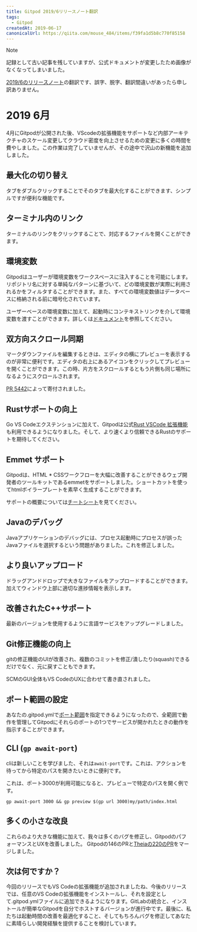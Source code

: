 ```yaml
---
title: Gitpod 2019/6リリースノート翻訳
tags:
  - Gitpod
createdAt: 2019-06-17
canonicalUrl: https://qiita.com/mouse_484/items/f39fa1d5b8c770f85158
---
```


> [!NOTE]
> 記録として古い記事を残していますが、公式ドキュメントが変更したため画像がなくなってしまいました。

[2019/6のリリースノート](https://www.gitpod.io/docs/release-notes/2019-06-17/june-2019/)の翻訳です、誤字、脱字、翻訳間違いがあったら申し訳ありません。

# 2019 6月

4月にGitpodが公開された後、VScodeの拡張機能をサポートなど内部アーキテクチャのスケール変更してクラウド密度を向上させるための変更に多くの時間を費やしました。この作業は完了していませんが、その途中で沢山の新機能を追加しました。

## 最大化の切り替え

タブをダブルクリックすることでそのタブを最大化することができます、シンプルですが便利な機能です。

<!-- ![](https://www.gitpod.io/maximize-3a2a23b5882fa984e89ec2b45339cc40.gif) -->

## ターミナル内のリンク

ターミナルのリンクをクリックすることで、対応するファイルを開くことができます。

<!-- ![](https://www.gitpod.io/static/6f1095ff221d805890029899cd39076f/b395d/terminal-link.png) -->

## 環境変数

Gitpodはユーザーが環境変数をワークスペースに注入することを可能にします。リポジトリ名に対する単純なパターンに基づいて、どの環境変数が実際に利用されるかをフィルタすることができます。また、すべての環境変数値はデータベースに格納される前に暗号化されています。

ユーザーベースの環境変数に加えて、起動時にコンテキストリンクを介して環境変数を渡すことができます。詳しくは[ドキュメント](https://www.gitpod.io/docs/47_Environment_Variables/)を参照してください。

## 双方向スクロール同期

マークダウンファイルを編集するときは、エディタの横にプレビューを表示するのが非常に便利です。エディタの右上にあるアイコンをクリックしてプレビューを開くことができます。この時、片方をスクロールするともう片側も同じ場所になるようにスクロールされます。

<!-- ![](https://www.gitpod.io/scroll-sync-1c63878877c0cf0110458a2e672ecfed.gif) -->

[PR 5442](https://github.com/theia-ide/theia/pull/5442)によって寄付されました。

## Rustサポートの向上

Go VS Codeエクステンションに加えて、Gitpodは公式[Rust VSCode 拡張機能](https://github.com/rust-lang/rls-vscode)も利用できるようになりました。そして、より速くより信頼できるRustのサポートを期待してください。

## Emmet サポート

Gitpodは、HTML \* CSSワークフローを大幅に改善することができるウェブ開発者のツールキットであるemmetをサポートしました。ショートカットを使ってhtmlボイラープレートを素早く生成することができます。

<!-- ![](https://www.gitpod.io/static/6d5f7de9e31b01801ca9ef2468648047/a833b/emmet.png) -->

サポートの概要については[チートシート](https://docs.emmet.io/cheat-sheet/)を見てください。

## Javaのデバッグ

Javaアプリケーションのデバッグには、プロセス起動時にプロセスが誤ったJavaファイルを選択するという問題がありました。これを修正しました。

## より良いアップロード

ドラッグアンドドロップで大きなファイルをアップロードすることができます。加えてウィンドウ上部に適切な進捗情報を表示します。

<!-- ![](https://www.gitpod.io/upload-7f5e0c5c892c013d9fc0e32e62780048.gif) -->

## 改善されたC++サポート

最新のバージョンを使用するように言語サービスをアップグレードしました。

## Git修正機能の向上

gitの修正機能のUIが改善され、複数のコミットを修正/潰したり(squash)できるだけでなく、元に戻すこともできます。

<!-- ![](https://www.gitpod.io/git-amend-f3508cab6ea46499d2febd661f118db2.gif) -->

SCMのGUI全体もVS CodeのUXに合わせて書き直されました。

## ポート範囲の設定

あなたの.gitpod.ymlで[ポート範囲](https://www.gitpod.io/docs/43_Config_Ports/#port-ranges)を指定できるようになったので、全範囲で動作を管理してGitpodにそれらのポートの1つでサービスが開かれたときの動作を指示することができます。

## CLI (`gp await-port`)

cliは新しいことを学びました、それは`await-port`です。これは、アクションを待ってから特定のパスを開きたいときに便利です。

これは、ポート3000が利用可能になると、プレビューで特定のパスを開く例です。

```
gp await-port 3000 && gp preview $(gp url 3000)my/path/index.html
```

## 多くの小さな改良

これらのより大きな機能に加えて、我々は多くのバグを修正し、GitpodのパフォーマンスとUXを改善しました。 Gitpodの146のPRと[Theiaの220のPR](https://github.com/theia-ide/theia/pulls?utf8=%E2%9C%93&q=is%3Apr+merged%3A%3E2019-04-01+)をマージしました。

## 次は何ですか？

今回のリリースでもVS Codeの拡張機能が追加されましたね、今後のリリースでは、任意のVS Codeの拡張機能をインストールし、それを設定として.gitpod.ymlファイルに追加できるようになります。GitLabの統合と、インストールが簡単なGitpodを自分でホストするバージョンが進行中です。最後に、私たちは起動時間の改善を最適化すること、そしてもちろんバグを修正してあなたに素晴らしい開発経験を提供することを検討しています。
